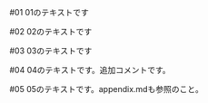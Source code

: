 #01
01のテキストです

#02
02のテキストです

#03
03のテキストです

#04
04のテキストです。追加コメントです。

#05
05のテキストです。appendix.mdも参照のこと。